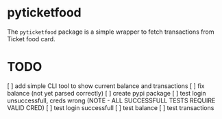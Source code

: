# pyticketfood

The `pyticketfood` package is a simple wrapper to fetch transactions from Ticket food card.

# TODO

[ ] add simple CLI tool to show current balance and transactions
[ ] fix balance (not yet parsed correctly)
[ ] create pypi package
[ ] test login unsuccessfull, creds wrong (NOTE - ALL SUCCESSFULL TESTS REQUIRE VALID CRED)
[ ] test login successfull
[ ] test balance
[ ] test transactions